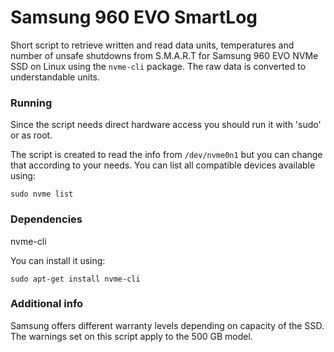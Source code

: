 Samsung 960 EVO SmartLog
===============
Short script to retrieve written and read data units, temperatures and number of unsafe shutdowns from S.M.A.R.T for Samsung 960 EVO NVMe SSD on Linux using the `nvme-cli` package. The raw data is converted to understandable units.

### Running

Since the script needs direct hardware access you should run it with 'sudo' or as root.

The script is created to read the info from `/dev/nvme0n1` but you can change that according to your needs. You can list all compatible devices available using:

`sudo nvme list`

### Dependencies

nvme-cli

You can install it using:

`sudo apt-get install nvme-cli`

### Additional info

Samsung offers different warranty levels depending on capacity of the SSD. The warnings set on this script apply to the 500 GB model. 
